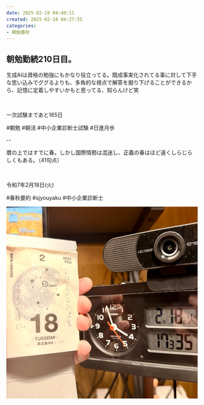 ```yaml
---
date: 2025-02-19 04:40:11
created: 2025-02-18 04:27:55
categories:
- 朝勉春秋
---
```


## 朝勉勤続210日目。

生成AIは資格の勉強にもかなり役立ってる。既成事実化されてる事に対して下手な思い込みでググるよりも、多角的な視点で解答を掘り下げることができるから、記憶に定着しやすいかもと思ってる、知らんけど笑

<br>

一次試験まであと165日

#朝勉 #朝活 #中小企業診断士試験 #日進月歩

  

\--

暦の上ではすでに春。しかし国際情勢は混迷し、正義の春はほど遠くしらじらしくもある。（41句点）

<br>

令和7年2月18日(火)

#春秋要約 #sjyouyaku #中小企業診断士

![](Files/IMG_1080.jpeg)